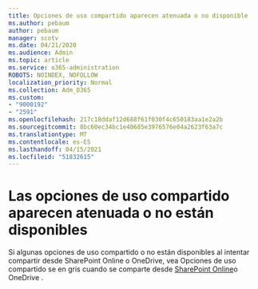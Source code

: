 ```yaml
---
title: Opciones de uso compartido aparecen atenuada o no disponible
ms.author: pebaum
author: pebaum
manager: scotv
ms.date: 04/21/2020
ms.audience: Admin
ms.topic: article
ms.service: o365-administration
ROBOTS: NOINDEX, NOFOLLOW
localization_priority: Normal
ms.collection: Adm_O365
ms.custom:
- "9000192"
- "2591"
ms.openlocfilehash: 217c18ddaf12d688f61f030f4c650183aa1e2a2b
ms.sourcegitcommit: 8bc60ec34bc1e40685e3976576e04a2623f63a7c
ms.translationtype: MT
ms.contentlocale: es-ES
ms.lasthandoff: 04/15/2021
ms.locfileid: "51832615"
---
```

# <a name="sharing-options-appear-dim-or-are-not-available"></a>Las opciones de uso compartido aparecen atenuada o no están disponibles

Si algunas opciones de uso compartido o no están disponibles al intentar compartir desde SharePoint Online o OneDrive, vea Opciones de uso compartido se en gris cuando se comparte desde [SharePoint Online](https://docs.microsoft.com/sharepoint/support/administration/sharing-options-grayed-out-when-sharing-from-sharepoint-online-or-onedrive)o OneDrive .